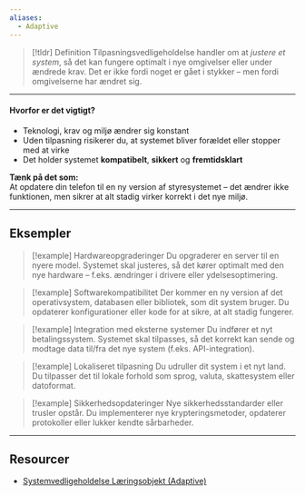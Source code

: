 ```yaml
---
aliases:
  - Adaptive
---
```

> [!tldr] Definition
> Tilpasningsvedligeholdelse handler om at _justere et system_, så det kan fungere optimalt i nye omgivelser eller under ændrede krav. Det er ikke fordi noget er gået i stykker – men fordi omgivelserne har ændret sig.

---

#### Hvorfor er det vigtigt?
- Teknologi, krav og miljø ændrer sig konstant
- Uden tilpasning risikerer du, at systemet bliver forældet eller stopper med at virke
- Det holder systemet **kompatibelt**, **sikkert** og **fremtidsklart**


**Tænk på det som:**  
At opdatere din telefon til en ny version af styresystemet – det ændrer ikke funktionen, men sikrer at alt stadig virker korrekt i det nye miljø.

---

## Eksempler
> [!example] Hardwareopgraderinger
> Du opgraderer en server til en nyere model. Systemet skal justeres, så det kører optimalt med den nye hardware – f.eks. ændringer i drivere eller ydelsesoptimering.

> [!example] Softwarekompatibilitet
> Der kommer en ny version af det operativsystem, databasen eller bibliotek, som dit system bruger. Du opdaterer konfigurationer eller kode for at sikre, at alt stadig fungerer.

> [!example] Integration med eksterne systemer
> Du indfører et nyt betalingssystem. Systemet skal tilpasses, så det korrekt kan sende og modtage data til/fra det nye system (f.eks. API-integration).

> [!example] Lokaliseret tilpasning
> Du udruller dit system i et nyt land. Du tilpasser det til lokale forhold som sprog, valuta, skattesystem eller datoformat.

> [!example] Sikkerhedsopdateringer
> Nye sikkerhedsstandarder eller trusler opstår. Du implementerer nye krypteringsmetoder, opdaterer protokoller eller lukker kendte sårbarheder.

---

## Resourcer
- [Systemvedligeholdelse Læringsobjekt (Adaptive)](https://rise.articulate.com/share/xjLwUv4_K504yh2xs2xsZ1YuxynRKfE8#/lessons/ERY93CJLSAVnMXfCl5D7EQWD4sC-pkR9)